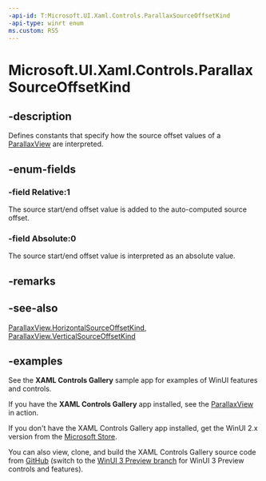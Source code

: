 ```yaml
---
-api-id: T:Microsoft.UI.Xaml.Controls.ParallaxSourceOffsetKind
-api-type: winrt enum
ms.custom: RS5
---
```

<!-- Enumeration syntax.
public enum ParallaxSourceOffsetKind : int 
-->

# Microsoft.UI.Xaml.Controls.ParallaxSourceOffsetKind

## -description

Defines constants that specify how the source offset values of a [ParallaxView](parallaxview.md) are interpreted.

## -enum-fields

### -field Relative:1

The source start/end offset value is added to the auto-computed source offset.

### -field Absolute:0

The source start/end offset value is interpreted as an absolute value.

## -remarks

## -see-also

[ParallaxView.HorizontalSourceOffsetKind](parallaxview_horizontalsourceoffsetkind.md), [ParallaxView.VerticalSourceOffsetKind](parallaxview_verticalsourceoffsetkind.md)

## -examples

See the **XAML Controls Gallery** sample app for examples of WinUI features and controls.

If you have the **XAML Controls Gallery** app installed, see the [ParallaxView](xamlcontrolsgallery:/item/ParallaxView) in action.

If you don't have the XAML Controls Gallery app installed, get the WinUI 2.x version from the [Microsoft Store](https://www.microsoft.com/p/xaml-controls-gallery/9msvh128x2zt).

You can also view, clone, and build the XAML Controls Gallery source code from [GitHub](https://github.com/Microsoft/Xaml-Controls-Gallery) (switch to the [WinUI 3 Preview branch](https://github.com/microsoft/Xaml-Controls-Gallery/tree/winui3preview) for WinUI 3 Preview controls and features).

